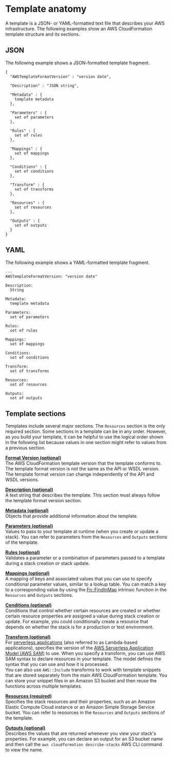 # Template anatomy<a name="template-anatomy"></a>

A template is a JSON\- or YAML\-formatted text file that describes your AWS infrastructure\. The following examples show an AWS CloudFormation template structure and its sections\.

## JSON<a name="template-anatomy-outline.json"></a>

The following example shows a JSON\-formatted template fragment\.

```
{
  "AWSTemplateFormatVersion" : "version date",

  "Description" : "JSON string",

  "Metadata" : {
    template metadata
  },

  "Parameters" : {
    set of parameters
  },
  
  "Rules" : {
    set of rules
  },

  "Mappings" : {
    set of mappings
  },

  "Conditions" : {
    set of conditions
  },

  "Transform" : {
    set of transforms
  },

  "Resources" : {
    set of resources
  },
  
  "Outputs" : {
    set of outputs
  }
}
```

## YAML<a name="template-anatomy-outline.yaml"></a>

The following example shows a YAML\-formatted template fragment\.

```
---
AWSTemplateFormatVersion: "version date"

Description:
  String

Metadata:
  template metadata

Parameters:
  set of parameters

Rules:
  set of rules

Mappings:
  set of mappings

Conditions:
  set of conditions

Transform:
  set of transforms

Resources:
  set of resources

Outputs:
  set of outputs
```

## Template sections<a name="template-anatomy-sections"></a>

Templates include several major sections\. The `Resources` section is the only required section\. Some sections in a template can be in any order\. However, as you build your template, it can be helpful to use the logical order shown in the following list because values in one section might refer to values from a previous section\. 

**[Format Version \(optional\)](format-version-structure.md)**  
The AWS CloudFormation template version that the template conforms to\. The template format version is not the same as the API or WSDL version\. The template format version can change independently of the API and WSDL versions\.

**[Description \(optional\)](template-description-structure.md)**  
A text string that describes the template\. This section must always follow the template format version section\.

**[Metadata \(optional\)](metadata-section-structure.md)**  
Objects that provide additional information about the template\.

**[Parameters \(optional\)](parameters-section-structure.md)**  
Values to pass to your template at runtime \(when you create or update a stack\)\. You can refer to parameters from the `Resources` and `Outputs` sections of the template\.

**[Rules \(optional\)](rules-section-structure.md)**  
Validates a parameter or a combination of parameters passed to a template during a stack creation or stack update\.

**[Mappings \(optional\)](mappings-section-structure.md)**  
A mapping of keys and associated values that you can use to specify conditional parameter values, similar to a lookup table\. You can match a key to a corresponding value by using the [Fn::FindInMap](intrinsic-function-reference-findinmap.md) intrinsic function in the `Resources` and `Outputs` sections\.

**[Conditions \(optional\)](conditions-section-structure.md)**  
Conditions that control whether certain resources are created or whether certain resource properties are assigned a value during stack creation or update\. For example, you could conditionally create a resource that depends on whether the stack is for a production or test environment\.

**[Transform \(optional\)](transform-section-structure.md)**  
For [serverless applications](https://docs.aws.amazon.com/lambda/latest/dg/deploying-lambda-apps.html) \(also referred to as Lambda\-based applications\), specifies the version of the [AWS Serverless Application Model \(AWS SAM\)](https://github.com/awslabs/serverless-application-specification) to use\. When you specify a transform, you can use AWS SAM syntax to declare resources in your template\. The model defines the syntax that you can use and how it is processed\.  
You can also use `AWS::Include` transforms to work with template snippets that are stored separately from the main AWS CloudFormation template\. You can store your snippet files in an Amazon S3 bucket and then reuse the functions across multiple templates\.

**[Resources \(required\)](resources-section-structure.md)**  
Specifies the stack resources and their properties, such as an Amazon Elastic Compute Cloud instance or an Amazon Simple Storage Service bucket\. You can refer to resources in the `Resources` and `Outputs` sections of the template\.

**[Outputs \(optional\)](outputs-section-structure.md)**  
Describes the values that are returned whenever you view your stack's properties\. For example, you can declare an output for an S3 bucket name and then call the `aws cloudformation describe-stacks` AWS CLI command to view the name\.